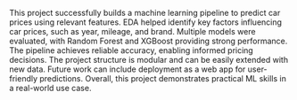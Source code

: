 
This project successfully builds a machine learning pipeline to predict car prices using relevant features.
EDA helped identify key factors influencing car prices, such as year, mileage, and brand.
Multiple models were evaluated, with Random Forest and XGBoost providing strong performance.
The pipeline achieves reliable accuracy, enabling informed pricing decisions.
The project structure is modular and can be easily extended with new data.
Future work can include deployment as a web app for user-friendly predictions.
Overall, this project demonstrates practical ML skills in a real-world use case.
